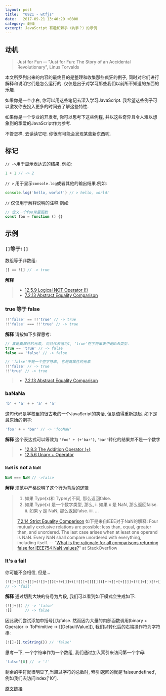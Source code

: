 ```yaml
---
layout: post
title:  "0921 - wtfjs"
date:   2017-09-21 13:40:29 +0800
category: 翻译
excerpt: JavaScript 有趣和棘手（坑爹？）的示例
---
```




## 动机

>Just for Fun
-- "Just for Fun: The Story of an Accidental Revolutionary", Linus Torvalds

本文所罗列出来的内容的最终目的是整理和收集那些疯狂的例子, 同时对它们进行解释和说明它们是怎么运行的. 仅仅是出于对学习那些我们以前所不知道的东西的乐趣.

如果你是一个小白, 你可以用这些笔记去深入学习JavaScript. 我希望这些例子可以激发你去投入更多的时间去了解这些特性.

如果你是一个专业的开发者, 你可以思考下这些例程, 并以这些奇异且令人难以想象到的挚爱的JavaScript作为参考.

不管怎样, 去读读它吧. 你很有可能会发现某些新东西呢.


## 标记

`// ->`用于显示表达式的结果. 例如:
```javascript
1 + 1 // -> 2
```
`// >` 用于显示`console.log`或者其他的输出结果.例如:
```javascript
console.log('hello, world!') // > hello, world!
```
`//` 仅仅用于解释说明的注释.例如:
```javascript
// 定义一个foo常量函数
const foo = function () {}
```


## 示例



### `[]`等于`![]`

数组等于非数组:
```javascript
[] == ![] // -> true
```
**解释**
> * [12.5.9 Logical NOT Operator (!)](https://www.ecma-international.org/ecma-262/#sec-logical-not-operator)
> * [7.2.13 Abstract Equality Comparison](https://www.ecma-international.org/ecma-262/#sec-abstract-equality-comparison)



### true 等于 false

```javascript
!!'false' == !!'true' // -> true
!!'false' === !!'true' // -> true
```
**解释**
请按如下步骤思考:
```javascript
// 真是真属性的元素, 而且代表值为1, 'true'在字符串表中是NaN类型.
true == 'true' // -> false
false == 'false' // -> false

// 'false'不是一个空字符串, 它是真属性的元素
!!'false' // -> true
!!'true' // -> true
```
> * [7.2.13 Abstract Equality Comparison](https://www.ecma-international.org/ecma-262/#sec-abstract-equality-comparison)

### baNaNa

```javascript
'b' + 'a' + + 'a' + 'a'
```

这句代码是学校里的很古老的一个JavaScript的笑话, 但是值得重新提起. 如下是最原始的例子:
```javascript
'foo' + + 'bar' // -> 'fooNaN'
```
**解释**
这个表达式可以等效为 `'foo' + (+'bar')`, `'bar'`转化的结果并不是一个数字

> * [12.8.3 The Addition Operator (+)](https://www.ecma-international.org/ecma-262/#sec-addition-operator-plus)
> * [12.5.6 Unary + Operator](https://www.ecma-international.org/ecma-262/#sec-unary-plus-operator)

### `NaN` is not a `NaN`

```javascript
NaN === NaN // ->false
```
**解释**
规范中严格说明了这个行为背后的逻辑

>1. 如果 Type(x)和 Type(y)不同, 那么返回false.
>2. 如果 Type(x) 是一个数字类型, 那么,
>  i. 如果 x 是 NaN, 那么返回false.
>  ii. 如果 y 是 NaN, 那么返回false.
>  iii. ...
>
>  [7.2.14 Strict Equality Comparison](https://www.ecma-international.org/ecma-262/#sec-strict-equality-comparison)
如下是来自IEEE对于NaN的解释:
>Four mutually exclusive relations are possible: less than, equal, greater than, and unordered. The last case arises when at least one operand is NaN. Every NaN shall compare unordered with everything, including itself.
> -- "[What is the rationale for all comparisons returning false for IEEE754 NaN values?](https://stackoverflow.com/questions/1565164/what-is-the-rationale-for-all-comparisons-returning-false-for-ieee754-nan-values#1573715)" at StackOverflow
> 

### It's a fail
你可能不会相信, 但是...

```javascript
(![]+[])[+[]]+(![]+[])[+!+[]]+([![]]+[][[]])[+!+[]+[+[]]]+(![]+[])[!+[]+!+[]]
// -> 'fail'
```

**解释**
通过切割大块的符号为片段, 我们可以看到如下模式会生成如下:

```javascript
(![]+[]) // -> 'false'
![]      // -> false
```

因此我们尝试添加中括号[]为false. 然而因为大量的内部函数调用(binary + Operator -> ToPrimitive -> [[DefaultValue]]), 我们以转化后的右端操作符为字符串:

```javascript
(![]+[].toString()) // 'false'
```

思考一下, 一个字符串作为一个数组, 我们通过加入索引来访问第一个字母:

```javascript
'false'[0] // -> 'f'
```
剩余的字符就很明显了,当超过字符的总数时, 索引i返回的就是'falseundefined', 例如我们去访问index['10'].


[原文链接](https://github.com/denysdovhan/wtfjs)